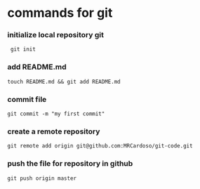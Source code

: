 # commands for git

### initialize local repository git
	 git init

### add README.md
	touch README.md && git add README.md

### commit file
	git commit -m "my first commit"

### create a remote repository
	git remote add origin git@github.com:MRCardoso/git-code.git

### push the file for repository in github
	git push origin master

